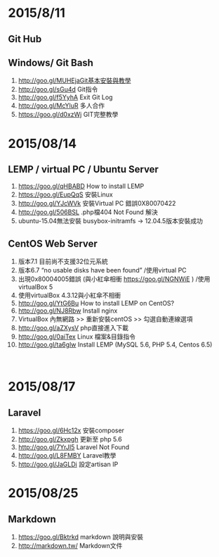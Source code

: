 # 2015/8/11

## Git Hub
## Windows/ Git Bash

1. http://goo.gl/MUHEjaGit基本安裝與教學 
2. http://goo.gl/sGu4d Git指令 
3. http://goo.gl/f5YyhA Exit Git Log 
4. http://goo.gl/McYluR 多人合作
5. https://goo.gl/d0xzWj GIT完整教學


# 2015/08/14

## LEMP / virtual PC / Ubuntu Server

1. https://goo.gl/qHBABD How to install LEMP
2. https://goo.gl/EupQqS 安裝Linux
3. http://goo.gl/YJcWVk 安裝Virtual PC 錯誤0X80070422
4. http://goo.gl/506BSL .php檔404 Not Found 解決
5. ubuntu-15.04無法安裝 busybox-initramfs -> 12.04.5版本安裝成功

## CentOS Web Server 

1. 版本7.1 目前尚不支援32位元系統
2. 版本6.7 “no usable disks have been found” /使用virtual PC
3. 出現0x80004005錯誤 (與小紅傘相衝 https://goo.gl/NGNWiE ) /使用virtualBox 5
4. 使用virtualBox 4.3.12與小紅傘不相衝
5. http://goo.gl/YtG6Bu How to install LEMP on CentOS?
6. http://goo.gl/NJ8Rbw Install nginx
7. VirtualBox 內無網路 >> 重新安裝centOS >> 勾選自動連線選項
8. http://goo.gl/aZXysV php直接進入下載
9. http://goo.gl/0aiTex Linux 檔案&目錄指令
10. http://goo.gl/ta6glw Install LEMP (MySQL 5.6, PHP 5.4, Centos 6.5)

 
# 2015/08/17

## Laravel

1. https://goo.gl/6Hc12x  安裝composer
2. http://goo.gl/Zkxpgh 更新至 php 5.6
3. http://goo.gl/7YrJI5 Laravel Not Found
4. http://goo.gl/L8FMBY Laravel教學
5. http://goo.gl/JaGLDi 設定artisan IP


# 2015/08/25

## Markdown

1. https://goo.gl/Bktrkd markdown 說明與安裝
2. http://markdown.tw/ Markdown文件




